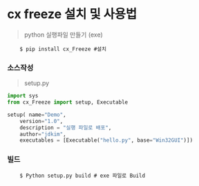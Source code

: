 # cx freeze 설치 및 사용법
> python 실행파일 만들기 (exe)

```shell
	$ pip install cx_Freeze #설치
```

### 소스작성
> setup.py
```python
import sys
from cx_Freeze import setup, Executable

setup( name="Demo",
    version="1.0",
    description = "실행 파일로 배포",
    author="jdkim",
    executables = [Executable("hello.py", base="Win32GUI")])
```

### 빌드
```shell
	$ Python setup.py build # exe 파일로 Build
```
